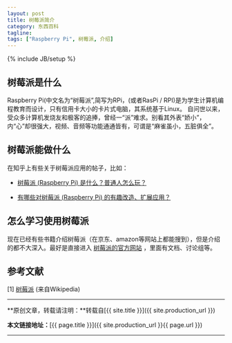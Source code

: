 ```yaml
---
layout: post
title: 树莓派简介
category: 东西百科
tagline: 
tags: ["Raspberry Pi", 树莓派, 介绍]
---
```

{% include JB/setup %}

## 树莓派是什么

Raspberry Pi(中文名为“树莓派”,简写为RPi，(或者RasPi / RPI)是为学生计算机编程教育而设计，只有信用卡大小的卡片式电脑，其系统基于Linux。 自问世以来，受众多计算机发烧友和极客的追捧，曾经一“派”难求。别看其外表“娇小”，内“心”却很强大，视频、音频等功能通通皆有，可谓是“麻雀虽小，五脏俱全”。

## 树莓派能做什么

在知乎上有些关于树莓派应用的帖子，比如：

+ [树莓派 (Raspberry Pi) 是什么？普通人怎么玩？](https://www.zhihu.com/question/20859055)

+ [有哪些对树莓派 (Raspberry Pi) 的有趣改造、扩展应用？](https://www.zhihu.com/question/20697024)

## 怎么学习使用树莓派

现在已经有些书籍介绍树莓派（在京东、amazon等网站上都能搜到），但是介绍的都不大深入。最好是直接进入 [树莓派的官方网站](https://www.raspberrypi.org/) ，里面有文档、讨论组等。


## 参考文献

[1] [树莓派](https://zh.wikipedia.org/wiki/%E6%A0%91%E8%8E%93%E6%B4%BE) (来自Wikipedia)

* * *

**原创文章，转载请注明：**转载自[{{ site.title }}]({{ site.production_url }})

**本文链接地址：**[{{ page.title }}]({{ site.production_url }}{{ page.url }})

* * *
